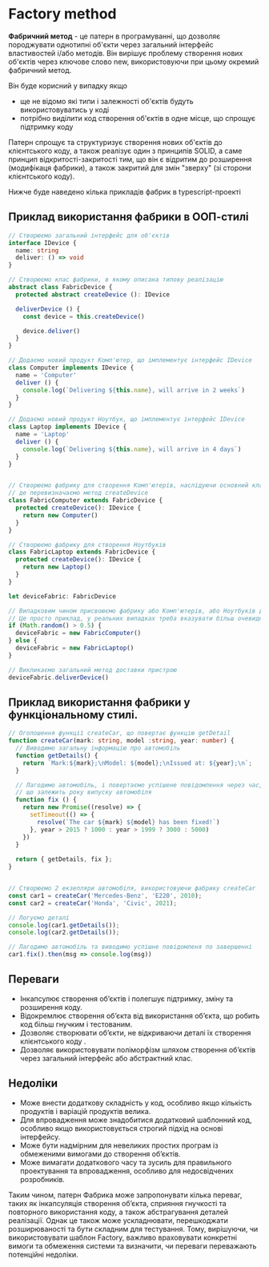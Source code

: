 # Factory method

<b>Фабричний метод</b> - це патерн в програмуванні, що дозволяє породжувати однотипні об'єкти через загальний інтерфейс властивостей і/або методів. Він вирішує проблему створення нових об'єктів через ключове слово new, використовуючи при цьому окремий фабричний метод.

Він буде корисний у випадку якщо
  - ще не відомо які типи і залежності об'єктів будуть використовуватись у коді
  - потрібно виділити код створення об'єктів в одне місце, що спрощує підтримку коду

Патерн спрощує та структуризує створення нових об'єктів до клієнтського коду, а також реалізує один з принципів SOLID, а саме принцип відкритості-закритості тим, що він є відритим до розширення (модифікаця фабрики), а також закритий для змін "зверху" (зі сторони клієнтського коду).

Нижче буде наведено кілька прикладів фабрик в typescript-проекті

## Приклад використання фабрики в ООП-стилі

```ts
// Створюємо загальний інтерфейс для об'єктів
interface IDevice {
  name: string
  deliver: () => void
}

// Створюємо клас фабрики, в якому описана типову реалізацію
abstract class FabricDevice {
  protected abstract createDevice (): IDevice

  deliverDevice () {
    const device = this.createDevice()

    device.deliver()
  }
}

// Додаємо новий продукт Комп'ютер, що імплементує інтерфейс IDevice
class Computer implements IDevice {
  name = 'Computer'
  deliver () {
    console.log(`Delivering ${this.name}, will arrive in 2 weeks`)
  }
}

// Додаємо новий продукт Ноутбук, що імплементує інтерфейс IDevice
class Laptop implements IDevice {
  name = 'Laptop'
  deliver () {
    console.log(`Delivering ${this.name}, will arrive in 4 days`)
  }
}


// Створюємо фабрику для створення Комп'ютерів, наслідуючи основний клас фабрик,
// де перевизначаємо метод createDevice
class FabricComputer extends FabricDevice {
  protected createDevice(): IDevice {
    return new Computer()
  }
}

// Створюємо фабрику для створення Ноутбуків
class FabricLaptop extends FabricDevice {
  protected createDevice(): IDevice {
    return new Laptop()
  }
}

let deviceFabric: FabricDevice

// Випадковим чином присвоюємо фабрику або Комп'ютерів, або Ноутбуків до фабрики deviceFabric.
// Це просто приклад, у реальних випадках треба вказувати більш очевидні і передбачувані умови для обирання фабрики
if (Math.random() > 0.5) {
  deviceFabric = new FabricComputer()
} else {
  deviceFabric = new FabricLaptop()
}

// Викликаємо загальний метод доставки пристрою
deviceFabric.deliverDevice()
```

## Приклад використання фабрики у функціональному стилі.

```ts
// Оголошення функції createCar, що повертає функцію getDetail 
function createCar(mark: string, model :string, year: number) {
  // Виводимо загальну інформацію про автомобіль
  function getDetails() {
    return `Mark:${mark};\nModel: ${model};\nIssued at: ${year};\n`;
  }

  // Лагодимо автомобіль, і повертаємо успішене повідомлення через час,
  // що залежить року випуску автомобіля
  function fix () {
    return new Promise((resolve) => {
      setTimeout(() => {
        resolve(`The car ${mark} ${model} has been fixed!`)
      }, year > 2015 ? 1000 : year > 1999 ? 3000 : 5000)
    })
  }
  
  return { getDetails, fix };
}


// Створюємо 2 екзепляри автомобіля, використовуючи фабрику createCar
const car1 = createCar('Mercedes-Benz', 'E220', 2010);
const car2 = createCar('Honda', 'Civic', 2021);

// Логуємо деталі
console.log(car1.getDetails());
console.log(car2.getDetails());

// Лагодимо автомобіль та виводимо успішне повідомленя по завершенні
car1.fix().then(msg => console.log(msg))
```

## Переваги

- Інкапсулює створення об’єктів і полегшує підтримку, зміну та розширення коду.
- Відокремлює створення об’єкта від використання об’єкта, що робить код більш гнучким і тестованим.
- Дозволяє створювати об’єкти, не відкриваючи деталі їх створення клієнтcького коду .
- Дозволяє використовувати поліморфізм шляхом створення об’єктів через загальний інтерфейс або абстрактний клас.

## Недоліки

- Може внести додаткову складність у код, особливо якщо кількість продуктів і варіацій продуктів велика.
- Для впровадження може знадобитися додатковий шаблонний код, особливо якщо використовується строгий підхід на основі інтерфейсу.
- Може бути надмірним для невеликих простих програм із обмеженими вимогами до створення об’єктів.
- Може вимагати додаткового часу та зусиль для правильного проектування та впровадження, особливо для недосвідчених розробників.


Таким чином, патерн Фабрика може запропонувати кілька переваг, таких як інкапсуляція створення об’єкта, сприяння гнучкості та повторного використання коду, а також абстрагування деталей реалізації. Однак це також може ускладнювати, перешкоджати розширюваності та бути складним для тестування. Тому, вирішуючи, чи використовувати шаблон Factory, важливо враховувати конкретні вимоги та обмеження системи та визначити, чи переваги переважають потенційні недоліки.